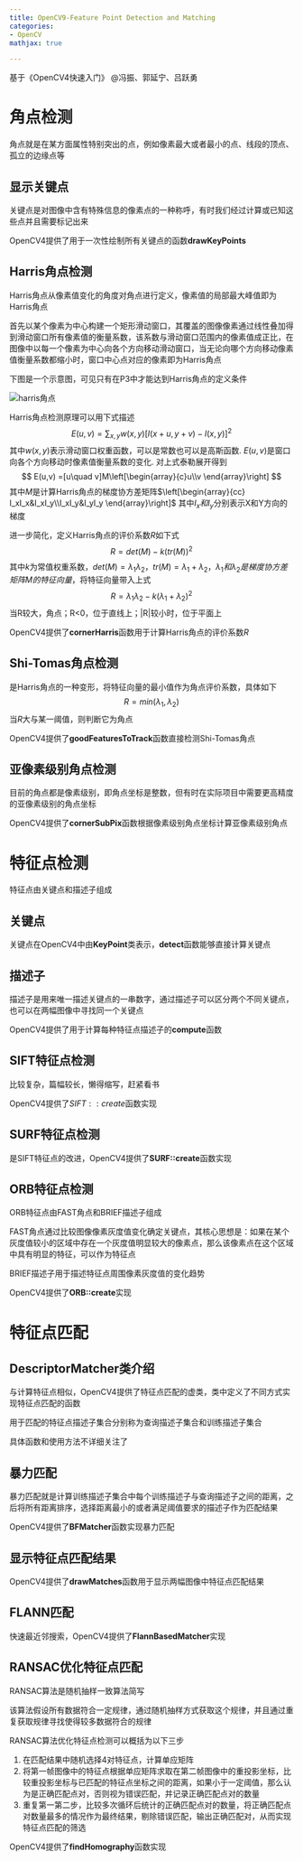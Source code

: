 ```yaml
---
title: OpenCV9-Feature Point Detection and Matching
categories:
- OpenCV
mathjax: true

---
```


基于《OpenCV4快速入门》 @冯振、郭延宁、吕跃勇

# 角点检测

角点就是在某方面属性特别突出的点，例如像素最大或者最小的点、线段的顶点、孤立的边缘点等

## 显示关键点

关键点是对图像中含有特殊信息的像素点的一种称呼，有时我们经过计算或已知这些点并且需要标记出来

OpenCV4提供了用于一次性绘制所有关键点的函数**drawKeyPoints**

## Harris角点检测

Harris角点从像素值变化的角度对角点进行定义，像素值的局部最大峰值即为Harris角点

首先以某个像素为中心构建一个矩形滑动窗口，其覆盖的图像像素通过线性叠加得到滑动窗口所有像素值的衡量系数，该系数与滑动窗口范围内的像素值成正比，在图像中以每一个像素为中心向各个方向移动滑动窗口，当无论向哪个方向移动像素值衡量系数都缩小时，窗口中心点对应的像素即为Harris角点

下图是一个示意图，可见只有在P3中才能达到Harris角点的定义条件

![harris角点](https://tse3-mm.cn.bing.net/th/id/OIP.6XCS05IOAcqz0SfXHtDLYwHaEX?pid=Api&rs=1)



Harris角点检测原理可以用下式描述
$$
E(u,v)=\sum_{x,y}w(x,y)[I(x+u,y+v)-I(x,y)]^2
$$
其中$w(x,y)$表示滑动窗口权重函数，可以是常数也可以是高斯函数. $E(u,v)$是窗口向各个方向移动时像素值衡量系数的变化. 对上式泰勒展开得到
$$
E(u,v) =[u\quad v]M\left[\begin{array}{c}u\\v \end{array}\right]
$$
其中$M$是计算Harris角点的梯度协方差矩阵$\left[\begin{array}{cc} I_xI_x&I_xI_y\\I_xI_y&I_yI_y \end{array}\right]$ 其中$I_x和I_y$分别表示X和Y方向的梯度

进一步简化，定义Harris角点的评价系数$R$如下式
$$
R=det(M)-k(tr(M))^2
$$
其中$k$为常值权重系数，$det(M)=\lambda_1\lambda_2，tr(M)=\lambda_1+\lambda_2，\lambda_1和\lambda_2是梯度协方差矩阵M的特征向量$，将特征向量带入上式
$$
R=\lambda_1\lambda_2-k(\lambda_1+\lambda_2)^2
$$
当R较大，角点；R<0，位于直线上；|R|较小时，位于平面上

OpenCV4提供了**cornerHarris**函数用于计算Harris角点的评价系数$R$



## Shi-Tomas角点检测

是Harris角点的一种变形，将特征向量的最小值作为角点评价系数，具体如下
$$
R=min(\lambda_1,\lambda_2)
$$
当$R$大与某一阈值，则判断它为角点

OpenCV4提供了**goodFeaturesToTrack**函数直接检测Shi-Tomas角点



## 亚像素级别角点检测

目前的角点都是像素级别，即角点坐标是整数，但有时在实际项目中需要更高精度的亚像素级别的角点坐标

OpenCV4提供了**cornerSubPix**函数根据像素级别角点坐标计算亚像素级别角点



# 特征点检测

特征点由关键点和描述子组成

## 关键点

关键点在OpenCV4中由**KeyPoint**类表示，**detect**函数能够直接计算关键点

## 描述子

描述子是用来唯一描述关键点的一串数字，通过描述子可以区分两个不同关键点，也可以在两幅图像中寻找同一个关键点

OpenCV4提供了用于计算每种特征点描述子的**compute**函数

## SIFT特征点检测

比较复杂，篇幅较长，懒得缩写，赶紧看书

OpenCV4提供了$SIFT::create$函数实现

## SURF特征点检测

是SIFT特征点的改进，OpenCV4提供了**SURF::create**函数实现

## ORB特征点检测

ORB特征点由FAST角点和BRIEF描述子组成

FAST角点通过比较图像像素灰度值变化确定关键点，其核心思想是：如果在某个灰度值较小的区域中存在一个灰度值明显较大的像素点，那么该像素点在这个区域中具有明显的特征，可以作为特征点

BRIEF描述子用于描述特征点周围像素灰度值的变化趋势

OpenCV4提供了**ORB::create**实现

# 特征点匹配



## DescriptorMatcher类介绍

与计算特征点相似，OpenCV4提供了特征点匹配的虚类，类中定义了不同方式实现特征点匹配的函数

用于匹配的特征点描述子集合分别称为查询描述子集合和训练描述子集合

具体函数和使用方法不详细关注了

## 暴力匹配

暴力匹配就是计算训练描述子集合中每个训练描述子与查询描述子之间的距离，之后将所有距离排序，选择距离最小的或者满足阈值要求的描述子作为匹配结果

OpenCV4提供了**BFMatcher**函数实现暴力匹配

## 显示特征点匹配结果

OpenCV4提供了**drawMatches**函数用于显示两幅图像中特征点匹配结果

## FLANN匹配

快速最近邻搜索，OpenCV4提供了**FlannBasedMatcher**实现

## RANSAC优化特征点匹配

RANSAC算法是随机抽样一致算法简写

该算法假设所有数据符合一定规律，通过随机抽样方式获取这个规律，并且通过重复获取规律寻找使得较多数据符合的规律

RANSAC算法优化特征点检测可以概括为以下三步

1. 在匹配结果中随机选择4对特征点，计算单应矩阵
2. 将第一帧图像中的特征点根据单应矩阵求取在第二帧图像中的重投影坐标，比较重投影坐标与已匹配的特征点坐标之间的距离，如果小于一定阈值，那么认为是正确匹配点对，否则视为错误匹配，并记录正确匹配点对的数量
3. 重复第一第二步，比较多次循环后统计的正确匹配点对的数量，将正确匹配点对数量最多的情况作为最终结果，剔除错误匹配，输出正确匹配对，从而实现特征点匹配的筛选

OpenCV4提供了**findHomography**函数实现



















